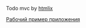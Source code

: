 
Todo mvc by <a href="https://github.com/SergeyOvechkin/htmlix">htmlix</a>

<a href="https://sergeyovechkin.github.io/todo-mvc/"> Рабочий пример приложения</a> 

